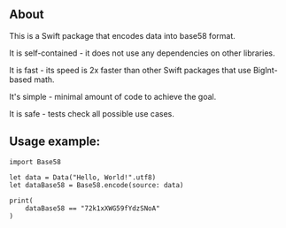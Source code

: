 
## About

This is a Swift package that encodes data into base58 format.

It is self-contained - it does not use any dependencies on other libraries.

It is fast - its speed is 2x faster than other Swift packages that
use BigInt-based math.

It's simple - minimal amount of code to achieve the goal.

It is safe - tests check all possible use cases.

## Usage example:

    import Base58

    let data = Data("Hello, World!".utf8)
    let dataBase58 = Base58.encode(source: data)

    print(
        dataBase58 == "72k1xXWG59fYdzSNoA"
    )
